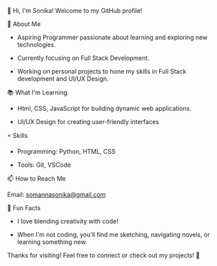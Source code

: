 👋 Hi, I'm Sonika!
   Welcome to my GitHub profile!

🌟 About Me

 - Aspiring Programmer passionate about learning and exploring new technologies.

 - Currently focusing on Full Stack Development.

 - Working on personal projects to hone my skills in Full Stack development and UI/UX Design.


📚 What I'm Learning

 - Html, CSS, JavaScript for building dynamic web applications.

 - UI/UX Design for creating user-friendly interfaces


⚡ Skills

 - Programming: Python, HTML, CSS

 - Tools: Git, VSCode

📫 How to Reach Me

Email: somannasonika@gmail.com

🌈 Fun Facts

 - I love blending creativity with code!

 - When I'm not coding, you'll find me sketching, navigating novels, or learning something new.

Thanks for visiting! Feel free to connect or check out my projects! 🚀
